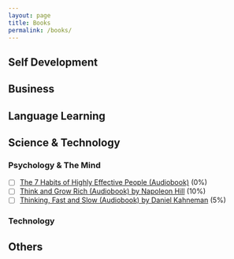 ```yaml
---
layout: page
title: Books
permalink: /books/
---
```

## Self Development

## Business

## Language Learning

## Science & Technology
### Psychology & The Mind
- [ ] [The 7 Habits of Highly Effective People (Audiobook)](https://www.audible.com/pd/The-7-Habits-of-Highly-Effective-People-Audiobook/B002V5HAL4) (0%)
- [ ] [Think and Grow Rich (Audiobook) by Napoleon Hill](https://www.audible.com/pd/Think-and-Grow-Rich-Audiobook/B002V5D950) (10%)
- [ ] [Thinking, Fast and Slow (Audiobook) by Daniel Kahneman](https://www.audible.com/pd/Thinking-Fast-and-Slow-Audiobook/B005TKKCWC) (5%)

### Technology

## Others
